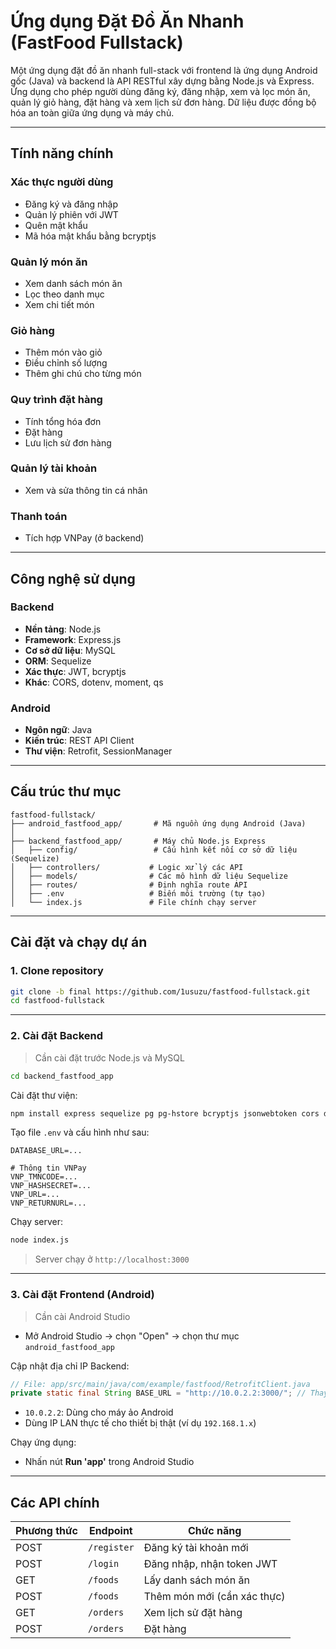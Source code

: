 # Ứng dụng Đặt Đồ Ăn Nhanh (FastFood Fullstack)

Một ứng dụng đặt đồ ăn nhanh full-stack với frontend là ứng dụng Android gốc (Java) và backend là API RESTful xây dựng bằng Node.js và Express. Ứng dụng cho phép người dùng đăng ký, đăng nhập, xem và lọc món ăn, quản lý giỏ hàng, đặt hàng và xem lịch sử đơn hàng. Dữ liệu được đồng bộ hóa an toàn giữa ứng dụng và máy chủ.

---

## Tính năng chính

### Xác thực người dùng
- Đăng ký và đăng nhập
- Quản lý phiên với JWT
- Quên mật khẩu
- Mã hóa mật khẩu bằng bcryptjs

###  Quản lý món ăn
- Xem danh sách món ăn
- Lọc theo danh mục
- Xem chi tiết món

### Giỏ hàng
- Thêm món vào giỏ
- Điều chỉnh số lượng
- Thêm ghi chú cho từng món

### Quy trình đặt hàng
- Tính tổng hóa đơn
- Đặt hàng
- Lưu lịch sử đơn hàng

### Quản lý tài khoản
- Xem và sửa thông tin cá nhân

### Thanh toán
- Tích hợp VNPay (ở backend)

---

## Công nghệ sử dụng

### Backend
- **Nền tảng**: Node.js
- **Framework**: Express.js
- **Cơ sở dữ liệu**: MySQL
- **ORM**: Sequelize
- **Xác thực**: JWT, bcryptjs
- **Khác**: CORS, dotenv, moment, qs

### Android
- **Ngôn ngữ**: Java
- **Kiến trúc**: REST API Client
- **Thư viện**: Retrofit, SessionManager

---

## Cấu trúc thư mục

```
fastfood-fullstack/
├── android_fastfood_app/       # Mã nguồn ứng dụng Android (Java)
│
├── backend_fastfood_app/       # Máy chủ Node.js Express
│   ├── config/                 # Cấu hình kết nối cơ sở dữ liệu (Sequelize)
│   ├── controllers/           # Logic xử lý các API
│   ├── models/                # Các mô hình dữ liệu Sequelize
│   ├── routes/                # Định nghĩa route API
│   ├── .env                   # Biến môi trường (tự tạo)
│   └── index.js               # File chính chạy server
```

---

## Cài đặt và chạy dự án

### 1. Clone repository

```bash
git clone -b final https://github.com/1usuzu/fastfood-fullstack.git
cd fastfood-fullstack
```

---

### 2. Cài đặt Backend

> Cần cài đặt trước Node.js và MySQL

```bash
cd backend_fastfood_app
```

Cài đặt thư viện:
```bash
npm install express sequelize pg pg-hstore bcryptjs jsonwebtoken cors dotenv moment qs
```

Tạo file `.env` và cấu hình như sau:

```env
DATABASE_URL=...

# Thông tin VNPay
VNP_TMNCODE=...
VNP_HASHSECRET=...
VNP_URL=...
VNP_RETURNURL=...
```

Chạy server:
```bash
node index.js
```

> Server chạy ở `http://localhost:3000`

---

### 3. Cài đặt Frontend (Android)

> Cần cài Android Studio

- Mở Android Studio → chọn "Open" → chọn thư mục `android_fastfood_app`

Cập nhật địa chỉ IP Backend:
```java
// File: app/src/main/java/com/example/fastfood/RetrofitClient.java
private static final String BASE_URL = "http://10.0.2.2:3000/"; // Thay đổi IP nếu cần
```

- `10.0.2.2`: Dùng cho máy ảo Android
- Dùng IP LAN thực tế cho thiết bị thật (ví dụ `192.168.1.x`)

Chạy ứng dụng:
- Nhấn nút **Run 'app'** trong Android Studio

---

## Các API chính

| Phương thức | Endpoint      | Chức năng                    |
|-------------|----------------|------------------------------|
| POST        | `/register`    | Đăng ký tài khoản mới        |
| POST        | `/login`       | Đăng nhập, nhận token JWT    |
| GET         | `/foods`       | Lấy danh sách món ăn         |
| POST        | `/foods`       | Thêm món mới (cần xác thực)  |
| GET         | `/orders`      | Xem lịch sử đặt hàng         |
| POST        | `/orders`      | Đặt hàng                     |
